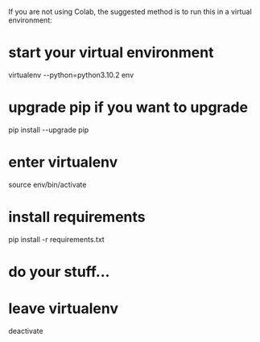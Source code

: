 If you are not using Colab, the suggested method is to run this in a virtual environment:

# start your virtual environment
virtualenv --python=python3.10.2 env

# upgrade pip if you want to upgrade
pip install --upgrade pip

# enter virtualenv
source env/bin/activate

# install requirements
pip install -r requirements.txt

# do your stuff...

# leave virtualenv
deactivate